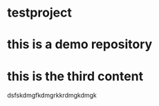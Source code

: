 # testproject



# this is a demo repository

# this is the third content


dsfskdmgfkdmgrkkrdmgkdmgk
